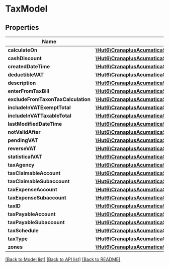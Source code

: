 # TaxModel

## Properties
Name | Type | Description | Notes
------------ | ------------- | ------------- | -------------
**calculateOn** | [**\Hut6\CranaplusAcumaticaSdk\Model\StringValueModel**](StringValueModel.md) |  | [optional] 
**cashDiscount** | [**\Hut6\CranaplusAcumaticaSdk\Model\StringValueModel**](StringValueModel.md) |  | [optional] 
**createdDateTime** | [**\Hut6\CranaplusAcumaticaSdk\Model\DateTimeValueModel**](DateTimeValueModel.md) |  | [optional] 
**deductibleVAT** | [**\Hut6\CranaplusAcumaticaSdk\Model\BooleanValueModel**](BooleanValueModel.md) |  | [optional] 
**description** | [**\Hut6\CranaplusAcumaticaSdk\Model\StringValueModel**](StringValueModel.md) |  | [optional] 
**enterFromTaxBill** | [**\Hut6\CranaplusAcumaticaSdk\Model\BooleanValueModel**](BooleanValueModel.md) |  | [optional] 
**excludeFromTaxonTaxCalculation** | [**\Hut6\CranaplusAcumaticaSdk\Model\BooleanValueModel**](BooleanValueModel.md) |  | [optional] 
**includeInVATExemptTotal** | [**\Hut6\CranaplusAcumaticaSdk\Model\BooleanValueModel**](BooleanValueModel.md) |  | [optional] 
**includeInVATTaxableTotal** | [**\Hut6\CranaplusAcumaticaSdk\Model\BooleanValueModel**](BooleanValueModel.md) |  | [optional] 
**lastModifiedDateTime** | [**\Hut6\CranaplusAcumaticaSdk\Model\DateTimeValueModel**](DateTimeValueModel.md) |  | [optional] 
**notValidAfter** | [**\Hut6\CranaplusAcumaticaSdk\Model\DateTimeValueModel**](DateTimeValueModel.md) |  | [optional] 
**pendingVAT** | [**\Hut6\CranaplusAcumaticaSdk\Model\BooleanValueModel**](BooleanValueModel.md) |  | [optional] 
**reverseVAT** | [**\Hut6\CranaplusAcumaticaSdk\Model\BooleanValueModel**](BooleanValueModel.md) |  | [optional] 
**statisticalVAT** | [**\Hut6\CranaplusAcumaticaSdk\Model\BooleanValueModel**](BooleanValueModel.md) |  | [optional] 
**taxAgency** | [**\Hut6\CranaplusAcumaticaSdk\Model\StringValueModel**](StringValueModel.md) |  | [optional] 
**taxClaimableAccount** | [**\Hut6\CranaplusAcumaticaSdk\Model\StringValueModel**](StringValueModel.md) |  | [optional] 
**taxClaimableSubaccount** | [**\Hut6\CranaplusAcumaticaSdk\Model\StringValueModel**](StringValueModel.md) |  | [optional] 
**taxExpenseAccount** | [**\Hut6\CranaplusAcumaticaSdk\Model\StringValueModel**](StringValueModel.md) |  | [optional] 
**taxExpenseSubaccount** | [**\Hut6\CranaplusAcumaticaSdk\Model\StringValueModel**](StringValueModel.md) |  | [optional] 
**taxID** | [**\Hut6\CranaplusAcumaticaSdk\Model\StringValueModel**](StringValueModel.md) |  | [optional] 
**taxPayableAccount** | [**\Hut6\CranaplusAcumaticaSdk\Model\StringValueModel**](StringValueModel.md) |  | [optional] 
**taxPayableSubaccount** | [**\Hut6\CranaplusAcumaticaSdk\Model\StringValueModel**](StringValueModel.md) |  | [optional] 
**taxSchedule** | [**\Hut6\CranaplusAcumaticaSdk\Model\TaxScheduleDetailModel[]**](TaxScheduleDetailModel.md) |  | [optional] 
**taxType** | [**\Hut6\CranaplusAcumaticaSdk\Model\StringValueModel**](StringValueModel.md) |  | [optional] 
**zones** | [**\Hut6\CranaplusAcumaticaSdk\Model\TaxZoneDetailModel[]**](TaxZoneDetailModel.md) |  | [optional] 

[[Back to Model list]](../README.md#documentation-for-models) [[Back to API list]](../README.md#documentation-for-api-endpoints) [[Back to README]](../README.md)


